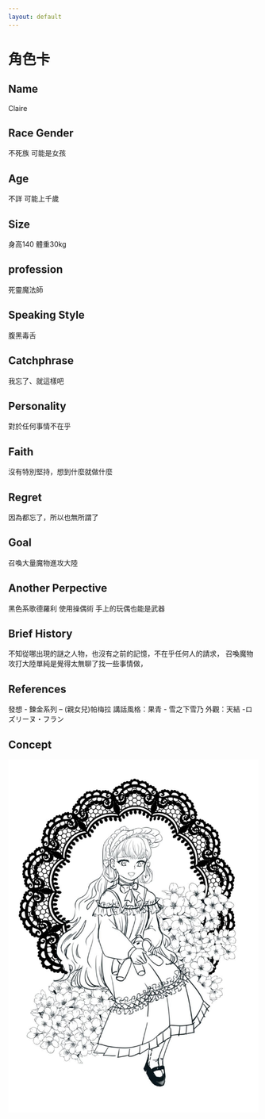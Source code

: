 ```yaml
---
layout: default
---
```


# 角色卡

## Name
Claire 

## Race Gender
不死族 可能是女孩

## Age
不詳 可能上千歲

## Size
身高140 體重30kg

## profession
死靈魔法師 

## Speaking Style
腹黑毒舌

## Catchphrase
我忘了、就這樣吧

## Personality
對於任何事情不在乎

## Faith
沒有特別堅持，想到什麼就做什麼

## Regret
因為都忘了，所以也無所謂了

## Goal 
召喚大量魔物進攻大陸

## Another Perpective
黑色系歌德羅利 使用操偶術 手上的玩偶也能是武器

## Brief History
不知從哪出現的謎之人物，也沒有之前的記憶，不在乎任何人的請求，
召喚魔物攻打大陸單純是覺得太無聊了找一些事情做，

## References
發想 - 鍊金系列 – (親女兒)帕梅拉
講話風格：果青 - 雪之下雪乃
外觀：天結 -ロズリーヌ・フラン

## Concept
<img src="./Claire.jpg">
